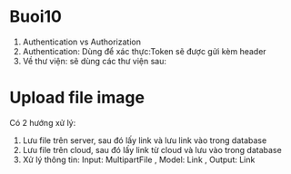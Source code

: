 # Buoi10
1. Authentication vs Authorization
2. Authentication: Dùng để xác thực:Token sẽ được gửi kèm header
3. Về thư viện: sẽ dùng các thư viện sau:
# Upload file image
Có 2 hướng xử lý:
1. Lưu file trên server, sau đó lấy link và lưu link vào trong database
2. Lưu file trên cloud, sau đó lấy link từ cloud và lưu vào trong database
3. Xử lý thông tin: Input: MultipartFile , Model: Link , Output: Link